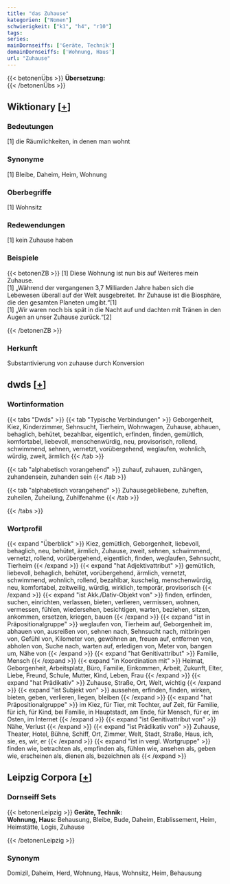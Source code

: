 ```yaml
---
title: "das Zuhause"
kategorien: ["Nomen"]
schwierigkeit: ["k1", "h4", "r10"]
tags:
series:
mainDornseiffs: ['Geräte, Technik']
domainDornseiffs: ['Wohnung, Haus']
url: "Zuhause"
---
```


{{< betonenÜbs >}}
**Übersetzung:**  
{{< /betonenÜbs >}}

## Wiktionary [[+](https://de.wiktionary.org/wiki/Zuhause)]

### Bedeutungen
[1] die Räumlichkeiten, in denen man wohnt  

### Synonyme
[1] Bleibe, Daheim, Heim, Wohnung  

### Oberbegriffe
[1] Wohnsitz  

### Redewendungen
[1] kein Zuhause haben  

### Beispiele
{{< betonenZB >}}
[1] Diese Wohnung ist nun bis auf Weiteres mein Zuhause.  
[1] „Während der vergangenen 3,7 Milliarden Jahre haben sich die Lebewesen überall auf der Welt ausgebreitet. Ihr Zuhause ist die Biosphäre, die den gesamten Planeten umgibt.“[1]  
[1] „Wir waren noch bis spät in die Nacht auf und dachten mit Tränen in den Augen an unser Zuhause zurück.“[2]  

{{< /betonenZB >}}
### Herkunft
Substantivierung von zuhause durch Konversion  



## dwds [[+](https://www.dwds.de/wb/Zuhause)]

### Wortinformation
{{< tabs "Dwds" >}}
{{< tab "Typische Verbindungen" >}}
Geborgenheit, Kiez, Kinderzimmer, Sehnsucht, Tierheim, Wohnwagen, Zuhause, abhauen, behaglich, behütet, bezahlbar, eigentlich, erfinden, finden, gemütlich, komfortabel, liebevoll, menschenwürdig, neu, provisorisch, rollend, schwimmend, sehnen, vernetzt, vorübergehend, weglaufen, wohnlich, würdig, zweit, ärmlich
{{< /tab >}}

{{< tab "alphabetisch vorangehend" >}}
zuhauf, zuhauen, zuhängen, zuhandensein, zuhanden sein
{{< /tab >}}

{{< tab "alphabetisch vorangehend" >}}
Zuhausegebliebene, zuheften, zuheilen, Zuheilung, Zuhilfenahme
{{< /tab >}}

{{< /tabs >}}

### Wortprofil
{{< expand "Überblick" >}} Kiez, gemütlich, Geborgenheit, liebevoll, behaglich, neu, behütet, ärmlich, Zuhause, zweit, sehnen, schwimmend, vernetzt, rollend, vorübergehend, eigentlich, finden, weglaufen, Sehnsucht, Tierheim {{< /expand >}}
{{< expand "hat Adjektivattribut" >}} gemütlich, liebevoll, behaglich, behütet, vorübergehend, ärmlich, vernetzt, schwimmend, wohnlich, rollend, bezahlbar, kuschelig, menschenwürdig, neu, komfortabel, zeitweilig, würdig, wirklich, temporär, provisorisch {{< /expand >}}
{{< expand "ist Akk./Dativ-Objekt von" >}} finden, erfinden, suchen, einrichten, verlassen, bieten, verlieren, vermissen, wohnen, vermessen, fühlen, wiedersehen, besichtigen, warten, beziehen, sitzen, ankommen, ersetzen, kriegen, bauen {{< /expand >}}
{{< expand "ist in Präpositionalgruppe" >}} weglaufen von, Tierheim auf, Geborgenheit im, abhauen von, ausreißen von, sehnen nach, Sehnsucht nach, mitbringen von, Gefühl von, Kilometer von, gewöhnen an, freuen auf, entfernen von, abholen von, Suche nach, warten auf, erledigen von, Meter von, bangen um, Nähe von {{< /expand >}}
{{< expand "hat Genitivattribut" >}} Familie, Mensch {{< /expand >}}
{{< expand "in Koordination mit" >}} Heimat, Geborgenheit, Arbeitsplatz, Büro, Familie, Einkommen, Arbeit, Zukunft, Elter, Liebe, Freund, Schule, Mutter, Kind, Leben, Frau {{< /expand >}}
{{< expand "hat Prädikativ" >}} Zuhause, Straße, Ort, Welt, wichtig {{< /expand >}}
{{< expand "ist Subjekt von" >}} aussehen, erfinden, finden, wirken, bieten, geben, verlieren, liegen, bleiben {{< /expand >}}
{{< expand "hat Präpositionalgruppe" >}} im Kiez, für Tier, mit Tochter, auf Zeit, für Familie, für ich, für Kind, bei Familie, in Hauptstadt, am Ende, für Mensch, für er, im Osten, im Internet {{< /expand >}}
{{< expand "ist Genitivattribut von" >}} Nähe, Verlust {{< /expand >}}
{{< expand "ist Prädikativ von" >}} Zuhause, Theater, Hotel, Bühne, Schiff, Ort, Zimmer, Welt, Stadt, Straße, Haus, ich, sie, es, wir, er {{< /expand >}}
{{< expand "ist in vergl. Wortgruppe" >}} finden wie, betrachten als, empfinden als, fühlen wie, ansehen als, geben wie, erscheinen als, dienen als, bezeichnen als {{< /expand >}}

## Leipzig Corpora [[+](https://corpora.uni-leipzig.de/en/res?word=Zuhause&corpusId=deu_newscrawl-public_2018)]

### Dornseiff Sets
{{< betonenLeipzig >}}
**Geräte, Technik:**  
**Wohnung, Haus:** Behausung, Bleibe, Bude, Daheim, Etablissement, Heim, Heimstätte, Logis, Zuhause  

{{< /betonenLeipzig >}}

### Synonym
Domizil, Daheim, Herd, Wohnung, Haus, Wohnsitz, Heim, Behausung

